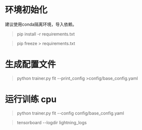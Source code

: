 # 环境初始化
建议使用conda隔离环境，导入依赖。
>pip install -r requirements.txt

>  pip freeze > requirements.txt
# 生成配置文件


> python trainer.py fit --print_config >config/base_config.yaml

# 运行训练 cpu
> python trainer.py fit --config config/base_config.yaml
> 

> tensorboard --logdir lightning_logs


